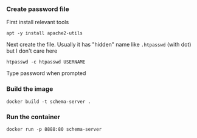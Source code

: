 ### Create password file
First install relevant tools
```
apt -y install apache2-utils
```
Next create the file. Usually it has "hidden" name like `.htpasswd` (with dot) but I don't care here
```
htpasswd -c htpasswd USERNAME
```
Type password when prompted

### Build the image
```
docker build -t schema-server .
```
### Run the container
```
docker run -p 8888:80 schema-server
```
